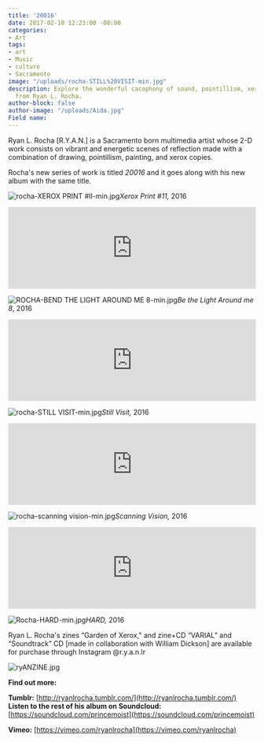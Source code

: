 ```yaml
---
title: '20016'
date: 2017-02-10 12:23:00 -08:00
categories:
- Art
tags:
- art
- Music
- culture
- Sacramento
image: "/uploads/rocha-STILL%20VISIT-min.jpg"
description: Explore the wonderful cacophony of sound, pointillism, xerox, and painting
  from Ryan L. Rocha.
author-block: false
author-image: "/uploads/Aida.jpg"
Field name: 
---
```


Ryan L. Rocha [R.Y.A.N.] is a Sacramento born multimedia artist whose 2-D work consists on vibrant and energetic scenes of reflection made with a combination of drawing, pointillism, painting, and xerox copies. 

Rocha's new series of work is titled *20016* and it goes along with his new album with the same title.

![rocha-XEROX PRINT #II-min.jpg](/uploads/rocha-XEROX%20PRINT%20%23II-min.jpg)*Xerox Print #11,* 2016

<iframe width="100%" height="166" scrolling="no" frameborder="no" src="https://w.soundcloud.com/player/?url=https%3A//api.soundcloud.com/tracks/306807770&amp;color=ff5500&amp;auto_play=false&amp;hide_related=false&amp;show_comments=true&amp;show_user=true&amp;show_reposts=false"></iframe>

![ROCHA-BEND THE LIGHT AROUND ME 8-min.jpg](/uploads/ROCHA-BEND%20THE%20LIGHT%20AROUND%20ME%208-min.jpg)*Be the Light Around me 8*, 2016

<iframe width="100%" height="166" scrolling="no" frameborder="no" src="https://w.soundcloud.com/player/?url=https%3A//api.soundcloud.com/tracks/306808002&amp;color=ff5500&amp;auto_play=false&amp;hide_related=false&amp;show_comments=true&amp;show_user=true&amp;show_reposts=false"></iframe>

![rocha-STILL VISIT-min.jpg](/uploads/rocha-STILL%20VISIT-min.jpg)*Still Visit,* 2016

<iframe width="100%" height="166" scrolling="no" frameborder="no" src="https://w.soundcloud.com/player/?url=https%3A//api.soundcloud.com/tracks/306808229&amp;color=ff5500&amp;auto_play=false&amp;hide_related=false&amp;show_comments=true&amp;show_user=true&amp;show_reposts=false"></iframe>

![rocha-scanning vision-min.jpg](/uploads/rocha-scanning%20vision-min.jpg)*Scanning Vision,* 2016

<iframe width="100%" height="166" scrolling="no" frameborder="no" src="https://w.soundcloud.com/player/?url=https%3A//api.soundcloud.com/tracks/306808340&amp;color=ff5500&amp;auto_play=false&amp;hide_related=false&amp;show_comments=true&amp;show_user=true&amp;show_reposts=false"></iframe>

![Rocha-HARD-min.jpg](/uploads/Rocha-HARD-min.jpg)*HARD,* 2016

Ryan L. Rocha's zines “Garden of Xerox," and zine+CD “VARIAL” and “Soundtrack” CD [made in collaboration with William Dickson] are available for purchase through Instagram @r.y.a.n.lr

![ryANZINE.jpg](/uploads/ryANZINE.jpg)

**Find out more:**

**Tumblr:** [http://ryanlrocha.tumblr.com/](http://ryanlrocha.tumblr.com/)
**Listen to the rest of his album on Soundcloud:** [https://soundcloud.com/princemoist](https://soundcloud.com/princemoist)

**Vimeo:** [https://vimeo.com/ryanlrocha](https://vimeo.com/ryanlrocha)

